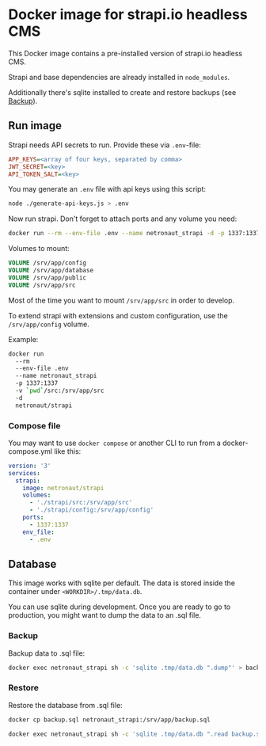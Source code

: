 # Docker image for strapi.io headless CMS

This Docker image contains a pre-installed version of strapi.io headless CMS.

Strapi and base dependencies are already installed in `node_modules`.

Additionally there's sqlite installed to create and restore backups (see [Backup](#backup)).

## Run image

Strapi needs API secrets to run. Provide these via `.env`-file:

```ini
APP_KEYS=<array of four keys, separated by comma>
JWT_SECRET=<key>
API_TOKEN_SALT=<key>
```

You may generate an `.env` file with api keys using this script:

```bash
node ./generate-api-keys.js > .env
```

Now run strapi. Don't forget to attach ports and any volume you need:

```bash
docker run --rm --env-file .env --name netronaut_strapi -d -p 1337:1337 netronaut/strapi
```

Volumes to mount:

```Dockerfile
VOLUME /srv/app/config
VOLUME /srv/app/database
VOLUME /srv/app/public
VOLUME /srv/app/src
```

Most of the time you want to mount `/srv/app/src` in order to develop.

To extend strapi with extensions and custom configuration, use the `/srv/app/config` volume.

Example:

```bash
docker run
  --rm
  --env-file .env
  --name netronaut_strapi
  -p 1337:1337
  -v `pwd`/src:/srv/app/src
  -d
  netronaut/strapi
```

### Compose file

You may want to use `docker compose` or another CLI to run from a docker-compose.yml like this:

```yml
version: '3'
services:
  strapi:
    image: netronaut/strapi
    volumes:
      - './strapi/src:/srv/app/src'
      - './strapi/config:/srv/app/config'
    ports:
      - 1337:1337
    env_file:
      - .env
```

## Database

This image works with sqlite per default. The data is stored inside the container under `<WORKDIR>/.tmp/data.db`.

You can use sqlite during development. Once you are ready to go to production, you might want to dump the data to an .sql file.

### Backup

Backup data to .sql file:

```bash
docker exec netronaut_strapi sh -c 'sqlite .tmp/data.db ".dump"' > backup.sql
```

### Restore

Restore the database from .sql file:

```bash
docker cp backup.sql netronaut_strapi:/srv/app/backup.sql
```

```bash
docker exec netronaut_strapi sh -c 'sqlite .tmp/data.db ".read backup.sql"'
```
